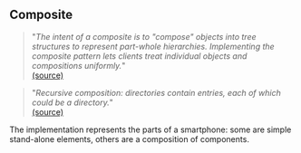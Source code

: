 ## Composite

> "*The intent of a composite is to "compose" objects into tree structures to represent part-whole hierarchies.
Implementing the composite pattern lets clients treat individual objects and compositions uniformly.*"
<br>[(source)](http://en.wikipedia.org/wiki/Composite_pattern#cite_note-GangOfFour-1)

> "*Recursive composition: directories contain entries, each of which could be a directory.*"
<br>[(source)](http://sourcemaking.com/design_patterns/composite)

The implementation represents the parts of a smartphone: some are simple stand-alone elements,
others are a composition of components.
